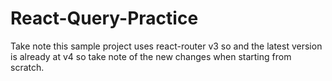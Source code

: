# React-Query-Practice

Take note this sample project uses react-router v3 so and the latest version is already at v4 so take note of the new changes when starting from scratch.
